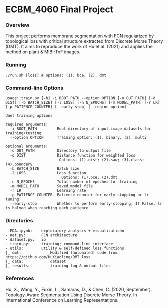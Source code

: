 # ECBM_4060 Final Project

### Overview
This project performs membrane segmentation with FCN regularized by topological loss with critical structure extracted from Discrete Morse Theory (DMT). It aims to reproduce the work of Hu et al. (2021) and applies the method on plant & MIBI-ToF images. 

### Running
```./run.sh [loss] # options: (1). bce; (2). dmt```

### Command-line Options
```shell
usage: train.py [-h] -i ROOT_PATH --option OPTION [-o OUT_PATH] [-d DIST] [-b BATCH_SIZE] [-l LOSS] [-n N_EPOCHS] [-m MODEL_PATH] [-r LR] [-p PATIENCE_COUNTER] [--early-stop] [--region-option]

Unet training options

required arguments:
  -i ROOT_PATH         Root directory of input image datasets for training/testing
  --option OPTION      Training option: (1). binary, (2). multi

optional arguments:
  -o OUT_PATH          Directory to output file
  -d DIST              Distance function for weighted loss
                        Options: (1).dist; (2).saw; (3).class; (4).boundary
  -b BATCH_SIZE        Batch size
  -l LOSS              Loss function
                         Options: (1).bce; (2).dmt
  -n N_EPOCHS          Total number of epoches for training
  -m MODEL_PATH        Saved model file
  -r LR                Learning rate
  -p PATIENCE_COUNTER  Patience counter for early-stopping or lr-tuning
  --early-stop         Whether to perform early-stopping; If False, lr is halved when reaching each patience

```

### Directories
```
- EDA.ipynb:    exploratory analysis + visualizatiohn
- net.py:       FCN architecture
- dataset.py:   io
- train.py:     training; command-line interface
- utils:        utility & self-defined loss functions
|_ dmt:             Modified (automated) code from https://github.com/HuXiaoling/DMT_loss
|_ data:            dataset 
|_ results:         training log & output files
```

### References
Hu, X., Wang, Y., Fuxin, L., Samaras, D., & Chen, C. (2020, September). Topology-Aware Segmentation Using Discrete Morse Theory. In International Conference on Learning Representations.
